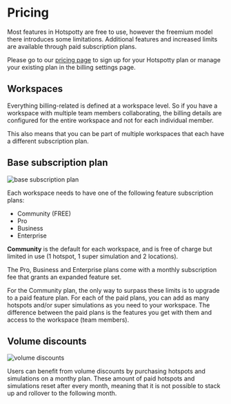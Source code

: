 # Pricing

Most features in Hotspotty are free to use, however the freemium model there introduces some limitations. Additional features and increased limits are available through paid subscription plans.

Please go to our [pricing page](https://app.hotspotty.net/pricing) to sign up for your Hotspotty plan or manage your existing plan in the billing settings page.

## Workspaces

Everything billing-related is defined at a workspace level. So if you have a workspace with multiple team members collaborating, the billing details are configured for the entire workspace and not for each individual member.

This also means that you can be part of multiple workspaces that each have a different subscription plan.

## Base subscription plan

![base subscription plan](/img/pricing/pricing-1.png)

Each workspace needs to have one of the following feature subscription plans:

- Community (FREE)
- Pro
- Business
- Enterprise

**Community** is the default for each workspace, and is free of charge but limited in use (1 hotspot, 1 super simulation and 2 locations).

The Pro, Business and Enterprise plans come with a monthly subscription fee that grants an expanded feature set.

For the Community plan, the only way to surpass these limits is to upgrade to a paid feature plan. For each of the paid plans, you can add as many hotspots and/or super simulations as you need to your workspace. The difference between the paid plans is the features you get with them and access to the workspace (team members).

## Volume discounts

![volume discounts](/img/pricing/pricing-2.png)

Users can benefit from volume discounts by purchasing hotspots and simulations on a monthy plan. These amount of paid hotspots and simulations reset after every month, meaning that it is not possible to stack up and rollover to the following month.
